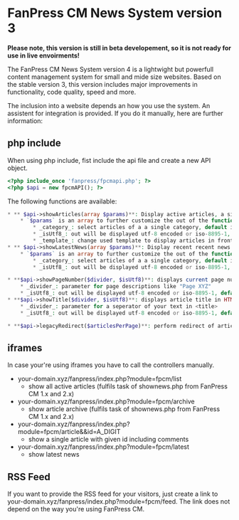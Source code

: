 # FanPress CM News System version 3

__Please note, this version is still in beta developement, so it is not ready for use in live envoirments!__

The FanPress CM News System version 4 is a lightwight but powerfull content management system for small and mide size websites. Based on the stable version 3, this version includes major improvements in functionality, code quality, speed and more.

The inclusion into a website depends an how you use the system. An assistent for integration is provided. If you do it manually, here are further information:

## php include

When using php include, fist include the api file and create a new API object.

```php
<?php include_once 'fanpress/fpcmapi.php'; ?>
<?php $api = new fpcmAPI(); ?>
```

The following functions are available:

```php
* ** $api->showArticles(array $params)**: Display active articles, a single article or article archive in front end
    * `$params` is an array to further customize the out of the function
        * _category_: select articles of a a single category, default is 0
        * _isUtf8_: out will be displayed utf-8 encoded or iso-8895-1, default is true
        * _template_: change used template to display articles in frontend
* ** $api->showLatestNews(array $params)**: Display recent recent news list
    * `$params` is an array to further customize the out of the function
        * _category_: select articles of a a single category, default is 0
        * _isUtf8_: out will be displayed utf-8 encoded or iso-8895-1, default is true

* **$api->showPageNumber($divider, $isUtf8)**: displays current page number.
    * _divider_: parameter for page descriptions like "Page XYZ"
    * _isUtf8_: out will be displayed utf-8 encoded or iso-8895-1, default is true
* **$api->showTitle($divider, $isUtf8)**: displays article title in HTML <title>
    * _divider_: parameter for a seperator of your text in <title>
    * _isUtf8_: out will be displayed utf-8 encoded or iso-8895-1, default is true

* **$api->legacyRedirect($articlesPerPage)**: perform redirect of articles opend in FanPress CM 1/2 article url style.

```

## iframes

In case your're using iframes you have to call the controllers manually.

* your-domain.xyz/fanpress/index.php?module=fpcm/list
    * show all active articles (fulfils task of shownews.php from FanPress CM 1.x and 2.x)
* your-domain.xyz/fanpress/index.php?module=fpcm/archive
    * show article archive (fulfils task of shownews.php from FanPress CM 1.x and 2.x)
* your-domain.xyz/fanpress/index.php?module=fpcm/article&&id=A_DIGIT
    * show a single article with given id including comments
* your-domain.xyz/fanpress/index.php?module=fpcm/latest
    * show latest news

## RSS Feed

If you want to provide the RSS feed for your visitors, just create a link to your-domain.xyz/fanpress/index.php?module=fpcm/feed. The link does not depend on the way you're using FanPress CM.
